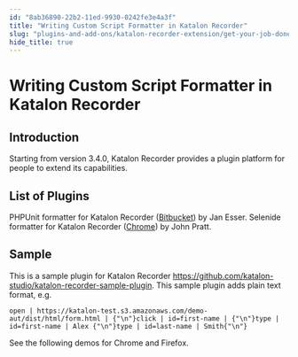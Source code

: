 ```yaml
---
id: "8ab36890-22b2-11ed-9930-0242fe3e4a3f"
title: "Writing Custom Script Formatter in Katalon Recorder"
slug: "plugins-and-add-ons/katalon-recorder-extension/get-your-job-done/export-scenarios/writing-custom-script-formatter-in-katalon-recorder"
hide_title: true
---
```


# <a id="id_writing-custom-script-formatter" class="anchor_top_offset"/><a id="ariaid-title1" class="anchor_top_offset"/>Writing Custom Script Formatter in <span xmlns="http://www.w3.org/1999/xhtml" className="ph">Katalon Recorder</span> 

    

## <a id="id_1" class="anchor_top_offset"/>Introduction

    
      
<p xmlns="http://www.w3.org/1999/xhtml" className="p">Starting from version 3.4.0, Katalon Recorder provides a plugin   platform for people to extend its capabilities.</p> 
    
  

## <a id="id_2" class="anchor_top_offset"/>List of Plugins

<p xmlns="http://www.w3.org/1999/xhtml" className="p">PHPUnit formatter for Katalon Recorder (<a className="xref j-external-link" href="https://bitbucket.org/inventis/phpunit-formatter-katalon-recorder/src/master/" target="_blank">Bitbucket</a>)   by Jan Esser. Selenide formatter for Katalon Recorder (<a className="xref j-external-link" href="https://chrome.google.com/webstore/detail/selenide-exporter-for-kat/mkbfcgpbkcaieiajhllpdocjfnfcbmlm" target="_blank">Chrome</a>)   by John Pratt.</p> 
    

## <a id="id_3" class="anchor_top_offset"/>Sample

    
      
<p xmlns="http://www.w3.org/1999/xhtml" className="p">This is a sample plugin for Katalon Recorder <a className="xref j-external-link" href="https://github.com/katalon-studio/katalon-recorder-sample-plugin" target="_blank">https://github.com/katalon-studio/katalon-recorder-sample-plugin</a>.   This sample plugin adds plain text format, e.g.</p> 
              
<pre xmlns="http://www.w3.org/1999/xhtml" className="pre codeblock"><code>open | https://katalon-test.s3.amazonaws.com/demo-aut/dist/html/form.html | {"\n"}click | id=first-name | {"\n"}type | id=first-name | Alex {"\n"}type | id=last-name | Smith{"\n"}</code></pre> 
            
<p xmlns="http://www.w3.org/1999/xhtml" className="p">See the following demos for Chrome and Firefox.</p> 
    
  
